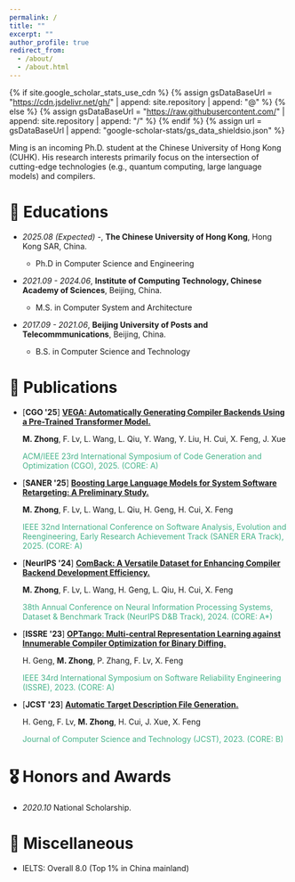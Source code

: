 ```yaml
---
permalink: /
title: ""
excerpt: ""
author_profile: true
redirect_from: 
  - /about/
  - /about.html
---
```


{% if site.google_scholar_stats_use_cdn %}
{% assign gsDataBaseUrl = "https://cdn.jsdelivr.net/gh/" | append: site.repository | append: "@" %}
{% else %}
{% assign gsDataBaseUrl = "https://raw.githubusercontent.com/" | append: site.repository | append: "/" %}
{% endif %}
{% assign url = gsDataBaseUrl | append: "google-scholar-stats/gs_data_shieldsio.json" %}

<span class='anchor' id='about-me'></span>

Ming is an incoming Ph.D. student at the Chinese University of Hong Kong (CUHK). His research interests primarily focus on the intersection of cutting-edge technologies (e.g., quantum computing, large language models) and compilers.

# 📖 Educations
- *2025.08 (Expected) -*, **The Chinese University of Hong Kong**, Hong Kong SAR, China.
  - Ph.D in Computer Science and Engineering


- *2021.09 - 2024.06*, **Institute of Computing Technology, Chinese Academy of Sciences**, Beijing, China.
  - M.S. in Computer System and Architecture
  <!-- - GPA: 3.91 / 4.0 (91.35 / 100)
  - Rank: 2 / 344 -->
- *2017.09 - 2021.06*, **Beijing University of Posts and Telecommmunications**, Beijing, China.
  - B.S. in Computer Science and Technology
  <!-- - GPA: 3.78 / 4.0 (91.29 / 100)
  - Rank: 10 / 383 -->

<!-- # 🔥 News
- *2022.02*: &nbsp;🎉🎉 Lorem ipsum dolor sit amet, consectetur adipiscing elit. Vivamus ornare aliquet ipsum, ac tempus justo dapibus sit amet. 
- *2022.02*: &nbsp;🎉🎉 Lorem ipsum dolor sit amet, consectetur adipiscing elit. Vivamus ornare aliquet ipsum, ac tempus justo dapibus sit amet.  -->

# 📝 Publications 
- [<b>CGO &#39;25</b>] [**VEGA: Automatically Generating Compiler Backends Using a Pre-Trained Transformer Model.**](https://dl.acm.org/doi/10.1145/3696443.3708931)
    
   **M. Zhong**, F. Lv, L. Wang, L. Qiu, Y. Wang, Y. Liu, H. Cui, X. Feng, J. Xue
   <p style="color:#44b389"> ACM/IEEE 23rd International Symposium of Code Generation and Optimization (CGO), 2025. (CORE: A)</p>

- [<b>SANER &#39;25</b>] [**Boosting Large Language Models for System Software Retargeting: A Preliminary Study.**](https://ieeexplore.ieee.org/abstract/document/10992492)
    
   **M. Zhong**, F. Lv, L. Wang, L. Qiu, H. Geng, H. Cui, X. Feng
   <p style="color:#44b389"> IEEE 32nd International Conference on Software Analysis, Evolution and Reengineering, Early Research Achievement Track (SANER ERA Track), 2025. (CORE: A)</p>

- [<b>NeurIPS &#39;24</b>] [**ComBack: A Versatile Dataset for Enhancing Compiler Backend Development Efficiency.**](https://neurips.cc/virtual/2024/poster/97455)
    
   **M. Zhong**, F. Lv, L. Wang, H. Geng, L. Qiu, H. Cui, X. Feng
   <p style="color:#44b389"> 38th Annual Conference on Neural Information Processing Systems, Dataset & Benchmark Track (NeurIPS D&B Track), 2024. (CORE: A*)</p>

- [<b>ISSRE &#39;23</b>] [**OPTango: Multi-central Representation Learning against Innumerable Compiler Optimization for Binary Diffing.**](https://ieeexplore.ieee.org/document/10301269)
    
   H. Geng, **M. Zhong**, P. Zhang, F. Lv, X. Feng
   <p style="color:#44b389"> IEEE 34rd International Symposium on Software Reliability Engineering (ISSRE), 2023. (CORE: A)</p>

- [<b>JCST &#39;23</b>] [**Automatic Target Description File Generation.**](https://dl.acm.org/doi/abs/10.1007/s11390-022-1919-x)
    
   H. Geng, F. Lv, **M. Zhong**, H. Cui, J. Xue, X. Feng
   <p style="color:#44b389"> Journal of Computer Science and Technology (JCST), 2023. (CORE: B)</p>





<!-- [**Project**](https://scholar.google.com/citations?view_op=view_citation&hl=zh-CN&user=DhtAFkwAAAAJ&citation_for_view=DhtAFkwAAAAJ:ALROH1vI_8AC) <strong><span class='show_paper_citations' data='DhtAFkwAAAAJ:ALROH1vI_8AC'></span></strong>
- Lorem ipsum dolor sit amet, consectetur adipiscing elit. Vivamus ornare aliquet ipsum, ac tempus justo dapibus sit amet. 
</div>
</div> -->
<!-- 
- [Lorem ipsum dolor sit amet, consectetur adipiscing elit. Vivamus ornare aliquet ipsum, ac tempus justo dapibus sit amet](https://github.com), A, B, C, **CVPR 2020** -->

# 🎖 Honors and Awards
<!-- - *2022.9* First Class Academic Scholarship in Chinese Academy of Sciences.
- *2021.12* Excellent Undergraduate Graduation Thesis in Beijing. -->
- *2020.10* National Scholarship. 

# 🌟 Miscellaneous
- IELTS: Overall 8.0 (Top 1% in China mainland)


<!-- # 💬 Invited Talks
- *2021.06*, Lorem ipsum dolor sit amet, consectetur adipiscing elit. Vivamus ornare aliquet ipsum, ac tempus justo dapibus sit amet. 
- *2021.03*, Lorem ipsum dolor sit amet, consectetur adipiscing elit. Vivamus ornare aliquet ipsum, ac tempus justo dapibus sit amet.  \| [\[video\]](https://github.com/)

# 💻 Internships
- *2019.05 - 2020.02*, [Lorem](https://github.com/), China. -->